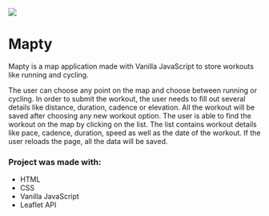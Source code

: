 <img src="https://github.com/catherineisonline/mapty-workouts/blob/main/images/project-preview.png?raw=true" ></img>

# Mapty

Mapty is a map application made with Vanilla JavaScript to store workouts like running and cycling.

The user can choose any point on the map and choose between running or cycling. In order to submit the workout, the user needs to fill out several details like distance, duration, cadence or elevation. All the workout will be saved after choosing any new workout option.
The user is able to find the workout on the map by clicking on the list. The list contains workout details like pace, cadence, duration, speed as well as the date of the workout.
If the user reloads the page, all the data will be saved.

### Project was made with:

- HTML
- CSS
- Vanilla JavaScript
- Leaflet API
